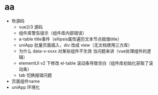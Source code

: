 # aa

- 吹源码
  - vue2/3 源码
  - 组件库警告提示（组件库内部错误）
  - a-table title事件（ellipsis属性遍历文本节点赋值title）
  - uniApp 批量页面插入，div 改成 view（无文档使用三方库）
  - 为什么 data-v-xxxx 对某些组件不生效 当问题来讲（vue处理组件的逻辑）
  - elementUI v2 下修改 el-table 滚动条导致空白（组件库初始化获取了滚动条）
  - tab 切换报错问题
- 页面组件name
- uniApp 环境化
